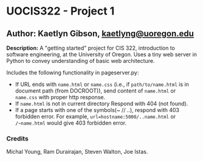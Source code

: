 # UOCIS322 - Project 1 #

## Author: Kaetlyn Gibson, kaetlyng@uoregon.edu ##

**Description:**
A "getting started" project for CIS 322, introduction to software engineering,
at the University of Oregon. Uses a tiny web server in Python to convey
understanding of basic web architecture.

Includes the following functionality in pageserver.py:
-  If URL ends with `name.html` or `name.css`
(i.e., if `path/to/name.html` is in document path (from DOCROOT)),
send content of `name.html` or `name.css` with proper http response.
-  If `name.html` is not in current directory Respond with 404 (not found).
-  If a page starts with one of the symbols(~ // ..),
respond with 403 forbidden error. For example, `url=hostname:5000/..name.html`
or `/~name.html` would give 403 forbidden error.

### Credits ###
Michal Young, Ram Durairajan, Steven Walton, Joe Istas.
